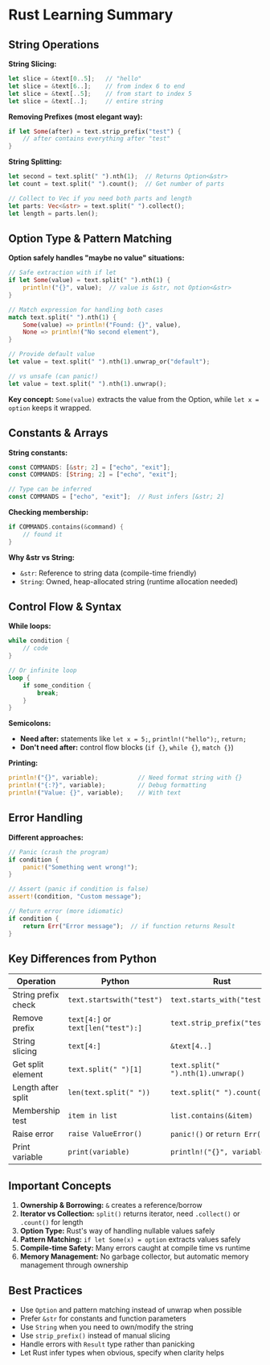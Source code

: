 # Rust Learning Summary

## String Operations

**String Slicing:**
```rust
let slice = &text[0..5];   // "hello" 
let slice = &text[6..];    // from index 6 to end
let slice = &text[..5];    // from start to index 5
let slice = &text[..];     // entire string
```

**Removing Prefixes (most elegant way):**
```rust
if let Some(after) = text.strip_prefix("test") {
    // after contains everything after "test"
}
```

**String Splitting:**
```rust
let second = text.split(" ").nth(1);  // Returns Option<&str>
let count = text.split(" ").count();  // Get number of parts

// Collect to Vec if you need both parts and length
let parts: Vec<&str> = text.split(" ").collect();
let length = parts.len();
```

## Option Type & Pattern Matching

**Option safely handles "maybe no value" situations:**
```rust
// Safe extraction with if let
if let Some(value) = text.split(" ").nth(1) {
    println!("{}", value);  // value is &str, not Option<&str>
}

// Match expression for handling both cases
match text.split(" ").nth(1) {
    Some(value) => println!("Found: {}", value),
    None => println!("No second element"),
}

// Provide default value
let value = text.split(" ").nth(1).unwrap_or("default");

// vs unsafe (can panic!)
let value = text.split(" ").nth(1).unwrap();
```

**Key concept:** `Some(value)` extracts the value from the Option, while `let x = option` keeps it wrapped.

## Constants & Arrays

**String constants:**
```rust
const COMMANDS: [&str; 2] = ["echo", "exit"];
const COMMANDS: [String; 2] = ["echo", "exit"];

// Type can be inferred
const COMMANDS = ["echo", "exit"];  // Rust infers [&str; 2]
```

**Checking membership:**
```rust
if COMMANDS.contains(&command) {
    // found it
}
```

**Why &str vs String:**
- `&str`: Reference to string data (compile-time friendly)
- `String`: Owned, heap-allocated string (runtime allocation needed)

## Control Flow & Syntax

**While loops:**
```rust
while condition {
    // code
}

// Or infinite loop
loop {
    if some_condition {
        break;
    }
}
```

**Semicolons:**
- **Need after:** statements like `let x = 5;`, `println!("hello");`, `return;`
- **Don't need after:** control flow blocks (`if {}`, `while {}`, `match {}`)

**Printing:**
```rust
println!("{}", variable);           // Need format string with {}
println!("{:?}", variable);         // Debug formatting
println!("Value: {}", variable);    // With text
```

## Error Handling

**Different approaches:**
```rust
// Panic (crash the program)
if condition {
    panic!("Something went wrong!");
}

// Assert (panic if condition is false)
assert!(condition, "Custom message");

// Return error (more idiomatic)
if condition {
    return Err("Error message");  // if function returns Result
}
```

## Key Differences from Python

| Operation           | Python                             | Rust                              |
| ------------------- | ---------------------------------- | --------------------------------- |
| String prefix check | `text.startswith("test")`          | `text.starts_with("test")`        |
| Remove prefix       | `text[4:]` or `text[len("test"):]` | `text.strip_prefix("test")`       |
| String slicing      | `text[4:]`                         | `&text[4..]`                      |
| Get split element   | `text.split(" ")[1]`               | `text.split(" ").nth(1).unwrap()` |
| Length after split  | `len(text.split(" "))`             | `text.split(" ").count()`         |
| Membership test     | `item in list`                     | `list.contains(&item)`            |
| Raise error         | `raise ValueError()`               | `panic!()` or `return Err()`      |
| Print variable      | `print(variable)`                  | `println!("{}", variable)`        |

## Important Concepts

1. **Ownership & Borrowing:** `&` creates a reference/borrow
2. **Iterator vs Collection:** `split()` returns iterator, need `.collect()` or `.count()` for length
3. **Option Type:** Rust's way of handling nullable values safely
4. **Pattern Matching:** `if let Some(x) = option` extracts values safely
5. **Compile-time Safety:** Many errors caught at compile time vs runtime
6. **Memory Management:** No garbage collector, but automatic memory management through ownership

## Best Practices

- Use `Option` and pattern matching instead of unwrap when possible
- Prefer `&str` for constants and function parameters
- Use `String` when you need to own/modify the string
- Use `strip_prefix()` instead of manual slicing
- Handle errors with `Result` type rather than panicking
- Let Rust infer types when obvious, specify when clarity helps